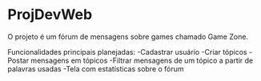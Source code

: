 # ProjDevWeb
O projeto é um fórum de mensagens sobre games chamado Game Zone. 

Funcionalidades principais planejadas:
-Cadastrar usuário
-Criar tópicos
-Postar mensagens em tópicos
-Filtrar mensagens de um tópico a partir de palavras usadas
-Tela com estatísticas sobre o fórum
